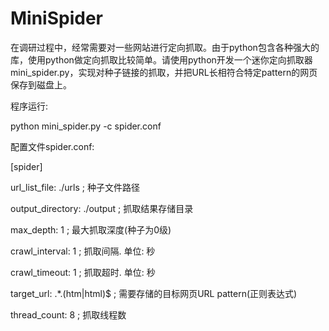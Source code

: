 # MiniSpider 

在调研过程中，经常需要对一些网站进行定向抓取。由于python包含各种强大的库，使用python做定向抓取比较简单。请使用python开发一个迷你定向抓取器mini_spider.py，实现对种子链接的抓取，并把URL长相符合特定pattern的网页保存到磁盘上。 

程序运行: 

python mini_spider.py -c spider.conf  

配置文件spider.conf:  

[spider]  

url_list_file: ./urls ; 种子文件路径  

output_directory: ./output ; 抓取结果存储目录  

max_depth: 1 ; 最大抓取深度(种子为0级)  

crawl_interval: 1 ; 抓取间隔. 单位: 秒  

crawl_timeout: 1 ; 抓取超时. 单位: 秒  

target_url: .*.(htm|html)$ ; 需要存储的目标网页URL pattern(正则表达式)  

thread_count: 8 ; 抓取线程数 

